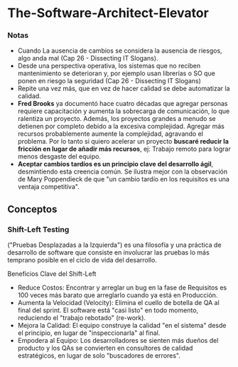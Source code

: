 # The-Software-Architect-Elevator #

### Notas ###
- Cuando La ausencia de cambios se considera la ausencia de riesgos, algo anda mal (Cap 26 - Dissecting IT Slogans).
- Desde una perspectiva operativa, los sistemas que no reciben mantenimiento se deterioran y, por ejemplo usan librerías o SO que ponen en riesgo la seguridad (Cap 26 - Dissecting IT Slogans)
- Repite una vez más, que en vez de hacer calidad se debe automatizar la calidad.
- **Fred Brooks** ya documentó hace cuatro décadas que agregar personas requiere capacitación y aumenta la sobrecarga de comunicación, lo que ralentiza un proyecto. Además, los proyectos grandes a menudo se detienen por completo debido a la excesiva complejidad. Agregar más recursos probablemente aumente la complejidad, agravando el problema.
Por lo tanto si quiero acelerar un proyecto **buscaré reducir la fricción en lugar de añadir más recursos**, ej: Trabajo remoto para lograr menos desgaste del equipo.
- **Aceptar cambios tardíos es un principio clave del desarrollo ágil**, desmintiendo esta creencia común. Se ilustra mejor con la observación de Mary Poppendieck de que "un cambio tardío en los requisitos es una ventaja competitiva".

## Conceptos ##

### Shift-Left Testing ###
("Pruebas Desplazadas a la Izquierda") es una filosofía y una práctica de desarrollo de software que consiste en involucrar las pruebas lo más temprano posible en el ciclo de vida del desarrollo.

Beneficios Clave del Shift-Left
- Reduce Costos: Encontrar y arreglar un bug en la fase de Requisitos es 100 veces más barato que arreglarlo cuando ya está en Producción.
- Aumenta la Velocidad (Velocity): Elimina el cuello de botella de QA al final del sprint. El software está "casi listo" en todo momento, reduciendo el "trabajo rebotado" (re-work).
- Mejora la Calidad: El equipo construye la calidad "en el sistema" desde el principio, en lugar de "inspeccionarla" al final.
- Empodera al Equipo: Los desarrolladores se sienten más dueños del producto y los QAs se convierten en consultores de calidad estratégicos, en lugar de solo "buscadores de errores".


